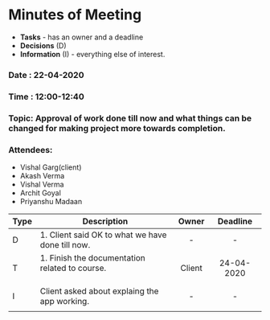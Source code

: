 # Minutes of Meeting

- **Tasks** - has an owner and a deadline
- **Decisions** (D) 
- **Information** (I) - everything else of interest.

### Date : 22-04-2020

### Time : 12:00-12:40

### Topic: Approval of work done till now and what things can be changed for making project more towards completion.

### Attendees:

- Vishal Garg(client)
- Akash Verma
- Vishal Verma
- Archit Goyal
- Priyanshu Madaan

| Type | Description                                                  | Owner  |  Deadline  |
| ---- | ------------------------------------------------------------ | :----: | :--------: |
| D    | 1. Client said OK to  what we have done till now. |   -    | - |
| T    | 1. Finish the documentation related to course. <br/><br/> | Client | 24-04-2020 |
| I    | Client asked about explaing the app working. <br/> |   -    |     -      |
|      |                                                              |        |            |





